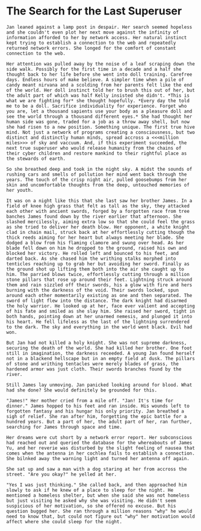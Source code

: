The Search for the Last Superuser
========

<!-- Kelly wants to free the low techs by bringing them the network, but eventually realizes (through the help of the last superusers father) that low tech isn't a weakness, it is a challenge and challenges bring strength -->

    Jan leaned against a lamp post in despair. Her search seemed hopeless and she couldn't even plot her next move against the infinity of information afforded to her by network access. Her natural instinct kept trying to establish a connection to the web and repeatedly returned network errors. She longed for the comfort of constant connection to the web.
    
    Her attention was pulled away by the noise of a leaf scraping down the side walk. Possibly for the first time in a decade and a half she thought back to her life before she went into doll training. Carefree days. Endless hours of make believe. A simpler time when a pile of candy meant nirvana and a scolding from her parents felt like the end of the world. Her doll instinct told her to brush this out of her, but the adult part of which was half Kelly insisted she didn't. *This is what we are fighting for* she thought hopefully. *Every day the told me to be a doll. Sacrifice individuality for experience. Forget who you are, let a thousand sapients use your body as a pleasure doll and see the world through a thousand different eyes.* She had thought her human side was gone, traded for a job as a throw away shell, but now she had risen to a new position. Something unique. The first true hive mind. Not just a network of programs creating a consciousness, but two distinct and distinctly human minds, spread accross a <<<million miles>>> of sky and vaccuum. And, if this experiment succeeded, the next true superuser who would release humanity from the chains of their cyber children and restore mankind to their rightful place as the stewards of earth.
    
    So she breathed deep and took in the night sky. A midst the sounds of rushing cars and smells of pollution her mind went back through the years. The touch of the crisp night air, pulled goosebumps from her skin and uncomfortable thoughts from the deep, untouched memories of her youth.
    
    It was on a night like this that she last saw her brother James. In a field of knee high grass that felt as tall as the sky, they attacked each other with ancient swords, forged by a forgotten race from tree banches James found down by the river earlier that afternoon. She slashed mercilessly, aiming extra low so that she could feel the grass as she tried to deliver her death blow. Her opponent, a white knight clad in chain mail, struck back at her effortlessly cutting though the thick reeds aiming for her heart but always meeting her blade. She dodged a blow from his flaming clamore and swung over head. As her blade fell down on him he dropped to the ground, raised his own and blocked her victory. He rolled left and bounced to his feet, and darted back. As she chased him the writhing stalks morphed into tenticles reaching up to grab her but avoiding her sword. Finally as the ground shot up lifting them both into the air she caught up to him. The parried blows twice, effortlessly cutting through a million stone pillars that rose up around their feet. Lightning struck around them and rain sizzled off their swords, his a glow with fire and hers burning with the darkness of the void. Their swords locked, spun around each other momentarily existing as one and then separated. The sword of light flew into the distance. The dark knight had disarmed the holy warrior. He looked up at her, face ever valient and accepting of his fate and smiled as she slay him. She raised her sword, tight in both hands, pointing down at her unarmed nemesis, and plunged it into his heart. He fell lifeless as the last of the lightning surrendered to the dark. The sky and everything in the world went black. Evil had won.

    But Jan had not killed a holy knight. She was not supreme darkness, securing the death of the world. She had killed her brother. One foot still in imagination, the darkness receeded. A young Jan found herself not in a blackend hellscape but in an empty field at dusk. The pillars of stone and writhing tentacles were merely blades of grass, the hardened armor was just cloth. Their swords branches found by the river.

    Still James lay unmoving. Jan panicked looking around for blood. What had she done? She would definitely be grounded for this.

    "James!" Her mother cried from a mile off. "Jan! It's time for dinner." James hopped to his feet and ran inside. His wounds left to forgotten fantasy and his hungar his only priority. Jan breathed a sigh of relief. She ran after him, forgetting the epic battle for a hundred years. But a part of her, the adult part of her, ran further, searching for James through space and time.

    Her dreams were cut short by a network error report. Her subconscious had reached out and queried the database for the whereabouts of James Yu, and her reverie was disturbed by the slight feeling of nausea that comes when the antenna in her cochlea fails to establish a connection. She bilnked away the warning light and turned her antenna off again. 
    
    She sat up and saw a man with a dog staring at her from accross the street. "Are you okay?" he yelled at her.
    
    "Yes I was just thinking." She called back, and then approached him slowly to ask if he knew of a place to sleep for the night. He mentioned a homeless shelter, but when she said she was not homeless but just visiting he asked why she was visiting. He didn't seem suspicious of her motivation, so she offered no excuse. But his question bugged her. She ran through a million reasons "why" he would need to know that, but could not figure out "why" her motivation would affect where she could sleep for the night.

<!-- a man in a convenience store says her hair looks like a parrot. It is then that she realizes that she is a sore thumb. A high tech tourist sticking out in a low tech world -->
